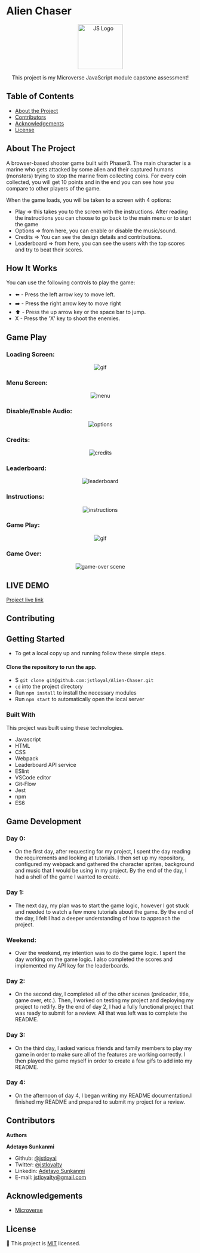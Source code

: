 # Alien Chaser

<!--
*** Thanks for checking out this README Template. If you have a suggestion that would
*** make this better, please fork the repo and create a pull request or simply open
*** an issue with the tag "enhancement".
*** Thanks again! Now go create something AMAZING! :D
-->

<!-- PROJECT SHIELDS -->

<p align="center">
  <a href="https://github.com/ebeagusamuel/to-do-APP">
    <img src="https://res.cloudinary.com/teepublic/image/private/s--7Tt9zji_--/t_Resized%20Artwork/c_fit,g_north_west,h_954,w_954/co_000000,e_outline:48/co_000000,e_outline:inner_fill:48/co_ffffff,e_outline:48/co_ffffff,e_outline:inner_fill:48/co_bbbbbb,e_outline:3:1000/c_mpad,g_center,h_1260,w_1260/b_rgb:eeeeee/c_limit,f_jpg,h_630,q_90,w_630/v1539274051/production/designs/3302114_0.jpg" alt="JS Logo" width="120" height="120">
  </a>

  <p align="center">
    This project is my Microverse JavaScript module capstone assessment!
  </p>
</p>

<!-- TABLE OF CONTENTS -->

## Table of Contents

- [About the Project](#about-the-project)
- [Contributors](#contributors)
- [Acknowledgements](#acknowledgements)
- [License](#license)

## About The Project

A browser-based shooter game built with Phaser3. The main character is a marine who gets attacked by some alien and their captured humans (monsters) trying to stop the marine from collecting coins. For every coin collected, you will get 10 points and in the end you can see how you compare to other players of the game.

When the game loads, you will be taken to a screen with 4 options:
* Play => this takes you to the screen with the instructions. After reading the instructions you can choose to go back to the main menu or to start the game
* Options => from here, you can enable or disable the music/sound.
* Credits => You can see the design details and contributions.
* Leaderboard => from here, you can see the users with the top scores and try to beat their scores.

## How It Works

You can use the following controls to play the game:
* ⬅️ - Press the left arrow key to move left.
* ➡️ - Press the right arrow key to move right
* ⬆️ - Press the up arrow key or the space bar to jump.
* X - Press the 'X' key to shoot the enemies.

## Game Play

### Loading Screen:
<p align="center">
    <img src="./assets/images/" alt="gif" >
</p>

### Menu Screen:
<p align="center">
    <img src="./assets/images/loading.png" alt="menu" >
</p>

### Disable/Enable Audio:
<p align="center">
    <img src="./assets/images/audio.png" alt="options" >
</p>

### Credits:
<p align="center">
    <img src="./assets/images/credits.png" alt="credits" >
</p>

### Leaderboard:
<p align="center">
    <img src="./assets/images/leaderboard.png" alt="leaderboard" >
</p>

### Instructions:
<p align="center">
    <img src="./assets/images/instructions.png" alt="instructions" >
</p>

### Game Play:
<p align="center">
    <img src="./assets/images/game-scene.gif" alt="gif" >
</p>

### Game Over:
<p align="center">
    <img src="./assets/images/game-over.png" alt="game-over scene" >
</p>

## LIVE DEMO
[Project live link](https://relaxed-easley-57a150.netlify.app/)

## Contributing
<!-- ABOUT THE PROJECT -->

## Getting Started
- To get a local copy up and running follow these simple steps.

#### Clone the repository to run the app.

- $ `git clone git@github.com:jstloyal/Alien-Chaser.git`
- `cd` into the project directory
- Run `npm install` to install the necessary modules
- Run `npm start` to automatically open the local server

### Built With

This project was built using these technologies.

- Javascript
- HTML
- CSS
- Webpack
- Leaderboard API service
- ESlint
- VSCode editor
- Git-Flow
- Jest
- npm
- ES6

<!--GAME DEVELOPMENT-->
## Game Development
### Day 0:
* On the first day, after requesting for my project, I spent the day reading the requirements and looking at tutorials. I then set up my repository, configured my webpack and gathered the character sprites, background and music that I would be using in my project. By the end of the day, I had a shell of the game I wanted to create.

### Day 1:
* The next day, my plan was to start the game logic, however I got stuck and needed to watch a few more tutorials about the game. By the end of the day, I felt I had a deeper understanding of how to approach the project.

### Weekend:
* Over the weekend, my intention was to do the game logic. I spent the day working on the game logic. I also completed the scores and implemented my API key for the leaderboards.

### Day 2:
* On the second day, I completed all of the other scenes (preloader, title, game over, etc.). Then, I worked on testing my project and deploying my project to netlify. By the end of day 2, I had a fully functional project that was ready to submit for a review. All that was left was to complete the README.

### Day 3:
* On the third day, I asked various friends and family members to play my game in order to make sure all of the features are working correctly. I then played the game myself in order to create a few gifs to add into my README.

### Day 4:
* On the afternoon of day 4,  I began writing my README documentation.I finished my README and prepared to submit my project for a review.


## Contributors

**Authors**

​**Adetayo Sunkanmi**

- Github: [@jstloyal](https://github.com/jstloyal)
- Twitter: [@jstloyalty](https://twitter.com/jstloyalty)
- Linkedin: [Adetayo Sunkanmi](https://www.linkedin.com/in/jstloyalty)
- E-mail: jstloyalty@gmail.com

<!-- ACKNOWLEDGEMENTS -->

## Acknowledgements

- [Microverse](https://www.microverse.org/)

## License

📝
This project is [MIT](https://opensource.org/licenses/MIT) licensed.
